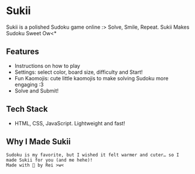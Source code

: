 # Sukii

Sukii is a polished Sudoku game online :>
Solve, Smile, Repeat. Sukii Makes Sudoku Sweet Ow<\*

## Features

- Instructions on how to play
- Settings: select color, board size, difficulty and Start!
- Fun Kaomojis: cute little kaomojis to make solving Sudoku more engaging :3
- Solve and Submit!

## Tech Stack

- HTML, CSS, JavaScript. Lightweight and fast!

## Why I Made Sukii

```
Sudoku is my favorite, but I wished it felt warmer and cuter… so I made Sukii for you (and me hehe)!
Made with 🩷 by Rei >w<
```
